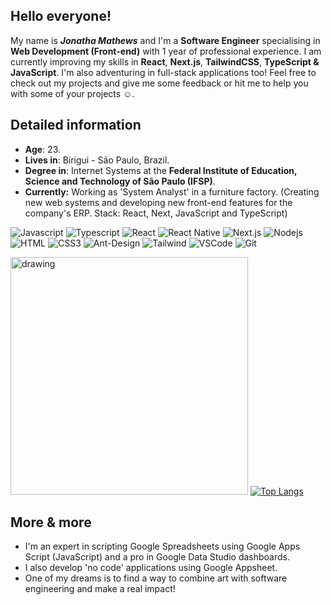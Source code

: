 ## Hello everyone!

My name is ***Jonatha Mathews*** and I'm a **Software Engineer** specialising in **Web Development (Front-end)** with 1 year of professional experience. I am currently improving my skills in **React**, **Next.js**, **TailwindCSS**, **TypeScript & JavaScript**. I'm also adventuring in full-stack applications too! Feel free to check out my projects and give me some feedback or hit me to help you with some of your projects ☺️.

## Detailed information

* **Age**: 23.
* **Lives in**: Birigui - São Paulo, Brazil.
* **Degree in**: Internet Systems at the **Federal Institute of Education, Science and Technology of São Paulo (IFSP)**.
* **Currently:** Working as 'System Analyst' in a furniture factory. (Creating new web systems and developing new front-end features for the company's ERP. Stack: React, Next, JavaScript and TypeScript)

![Javascript](https://img.shields.io/badge/Javascript-F0DB4F?style=for-the-badge&labelColor=black&logo=javascript&logoColor=F0DB4F)
![Typescript](https://img.shields.io/badge/Typescript-007acc?style=for-the-badge&labelColor=black&logo=typescript&logoColor=007acc)
![React](https://img.shields.io/badge/-React-61DBFB?style=for-the-badge&labelColor=black&logo=react&logoColor=61DBFB)
![React Native](https://img.shields.io/badge/React_Native-20232A?style=for-the-badge&logo=react&logoColor=61DAFB)
![Next.js](https://img.shields.io/badge/next.js-000000?style=for-the-badge&logo=nextdotjs&logoColor=white)
![Nodejs](https://img.shields.io/badge/Nodejs-3C873A?style=for-the-badge&labelColor=black&logo=node.js&logoColor=3C873A)
![HTML](https://img.shields.io/badge/HTML5-E34F26?style=for-the-badge&logo=html5&logoColor=white)
![CSS3](https://img.shields.io/badge/CSS3-1572B6?style=for-the-badge&logo=css3&logoColor=white)
![Ant-Design](https://img.shields.io/badge/AntDesign-0170FE?style=for-the-badge&logo=antdesign&logoColor=white)
![Tailwind](https://img.shields.io/badge/Tailwind_CSS-092749?style=for-the-badge&logo=tailwindcss&logoColor=06B6D4&labelColor=000000)
![VSCode](https://img.shields.io/badge/Visual_Studio-0078d7?style=for-the-badge&logo=visual%20studio&logoColor=white)
![Git](https://img.shields.io/badge/Git-F05032?style=for-the-badge&logo=git&logoColor=white)

<img src="https://i.pinimg.com/originals/9d/8e/fa/9d8efa6843eeef3b5700f35ecfe3eef5.gif" alt="drawing" width="380"/> [![Top Langs](https://github-readme-stats.vercel.app/api/top-langs/?username=jonathabot&theme=github_dark_dimmed)](https://github.com/jonathabot/github-readme-stats)

## More & more
* I'm an expert in scripting Google Spreadsheets using Google Apps Script (JavaScript) and a pro in Google Data Studio dashboards.
* I also develop 'no code' applications using Google Appsheet. 
* One of my dreams is to find a way to combine art with software engineering and make a real impact!
